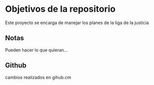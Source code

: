 # Objetivos de la repositorio

Este proyecto se encarga de manejar los planes de la liga de la justicia


## Notas
Pueden hacer lo que quieran...

## Github
cambios realizados en gihub.cm

